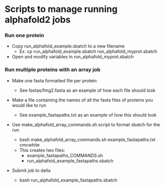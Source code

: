 # Scripts to manage running alphafold2 jobs

### Run one protein

- Copy run_alphafold_example.sbatch to a new filename
  - Ex. cp run_alphafold_example.sbatch run_alphafold_myprot.sbatch
- Open and modify variables in run_alphafold_myprot.sbatch 

### Run multiple proteins with an array job

- Make one fasta formatted file per protein
  -  See fastas/fmg2.fasta as an example of how each file should look

- Make a file containing the names of all the fasta files of proteins you would like to run
  - See example_fastapaths.txt as an example of how this should look

- Use make_alphafold_array_commands.sh script to format sbatch for the run
  - bash make_alphafold_array_commands.sh example_fastapaths.txt cmcwhite
  - This creates two files:
    - example_fastapaths_COMMANDS.sh
    - run_alphafold_example_fastapaths.sbatch
- Submit job to della
  - bash run_alphafold_example_fastapaths.sbatch
